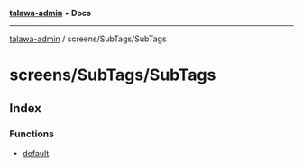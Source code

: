 [**talawa-admin**](../../../README.md) • **Docs**

***

[talawa-admin](../../../modules.md) / screens/SubTags/SubTags

# screens/SubTags/SubTags

## Index

### Functions

- [default](functions/default.md)
